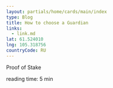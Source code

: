 ```yaml
---
layout: partials/home/cards/main/index
type: Blog
title: How to choose a Guardian
links:
  - link.md
lat: 61.524010
lng: 105.318756
countryCode: RU
---
```


Proof of Stake

reading time: 5 min
